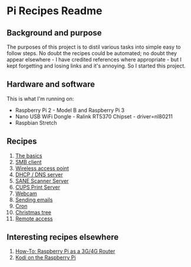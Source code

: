 # Pi Recipes Readme
## Background and purpose
The purposes of this project is to distil various tasks into simple easy to follow steps.
No doubt the recipes could be automated; no doubt they appear elsewhere - I have credited
references where appropriate - but I kept forgetting and losing links and it's annoying.
So I started this project.

## Hardware and software
This is what I'm running on:
 * Raspberry Pi 2 - Model B and Raspberry Pi 3
 * Nano USB WiFi Dongle - Ralink RT5370 Chipset - driver=nl80211
 * Raspbian Stretch

## Recipes
1. [The basics](basics.md)
2. [SMB client](../linux/smb-client.md)
3. [Wireless access point](wireless-access-point.md)
4. [DHCP / DNS server](../linux/dnsmasq.md)
5. [SANE Scanner Server](https://github.com/sbs20/scanservjs)
6. [CUPS Print Server](../linux/cups.md)
7. [Webcam](https://www.raspberrypi.org/documentation/usage/webcams/)
8. [Sending emails](http://iqjar.com/jar/sending-emails-from-the-raspberry-pi/)
9. [Cron](../linux/cron.md)
10. [Christmas tree](https://github.com/sbs20/xmas-pi)
11. [Remote access](../linux/remote-access.md)

## Interesting recipes elsewhere
1. [How-To: Raspberry Pi as a 3G/4G Router](http://www.g7smy.co.uk/?p=505)
2. [Kodi on the Raspberry Pi](http://mymediaexperience.com/raspberry-pi-xbmc-with-raspbmc/)
